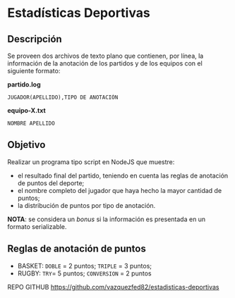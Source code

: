 # Estadísticas Deportivas

## Descripción

Se proveen dos archivos de texto plano que contienen, por línea, la información de la anotación de los partidos y de los equipos con el siguiente formato:

**partido.log**
```
JUGADOR(APELLIDO),TIPO DE ANOTACIÓN
```

**equipo-X.txt**
```
NOMBRE APELLIDO
```

## Objetivo

Realizar un programa tipo script en NodeJS que muestre:
* el resultado final del partido, teniendo en cuenta las reglas de anotación de puntos del deporte; 
* el nombre completo del jugador que haya hecho la mayor cantidad de puntos;
* la distribución de puntos por tipo de anotación.

**NOTA**: se considera un _bonus_ si la información es presentada en un formato serializable.

## Reglas de anotación de puntos

* BASKET: `DOBLE` = 2 puntos; `TRIPLE` = 3 puntos;
* RUGBY: `TRY`= 5 puntos; `CONVERSION` = 2 puntos


REPO GITHUB
https://github.com/vazquezfed82/estadisticas-deportivas
